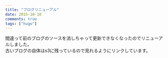 ```yaml
---
title: "ブログリニューアル"
date: 2015-10-10
comments: true
tags: ["hugo"]
---
```


間違って前のブログのソースを消しちゃって更新できなくなったのでリニューアルしました。  
古いブログの自体はs3に残っているので見れるようにリンクしています。
